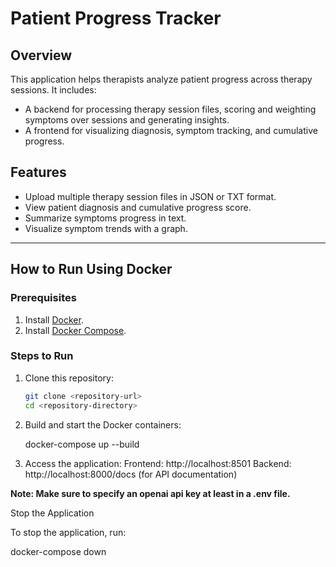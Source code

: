 # Patient Progress Tracker

## Overview

This application helps therapists analyze patient progress across therapy sessions. It includes:
- A backend for processing therapy session files, scoring and weighting symptoms over sessions and generating insights.
- A frontend for visualizing diagnosis, symptom tracking, and cumulative progress.

## Features

- Upload multiple therapy session files in JSON or TXT format.
- View patient diagnosis and cumulative progress score.
- Summarize symptoms progress in text.
- Visualize symptom trends with a graph.

---

## How to Run Using Docker

### Prerequisites
1. Install [Docker](https://www.docker.com/get-started).
2. Install [Docker Compose](https://docs.docker.com/compose/install/).

### Steps to Run
1. Clone this repository:
   ```bash
   git clone <repository-url>
   cd <repository-directory>

2. Build and start the Docker containers:

    docker-compose up --build

3. Access the application:
        Frontend: http://localhost:8501
        Backend: http://localhost:8000/docs (for API documentation)

<b> Note: Make sure to specify an openai api key at least in a .env file. </b>

Stop the Application

To stop the application, run:

docker-compose down


